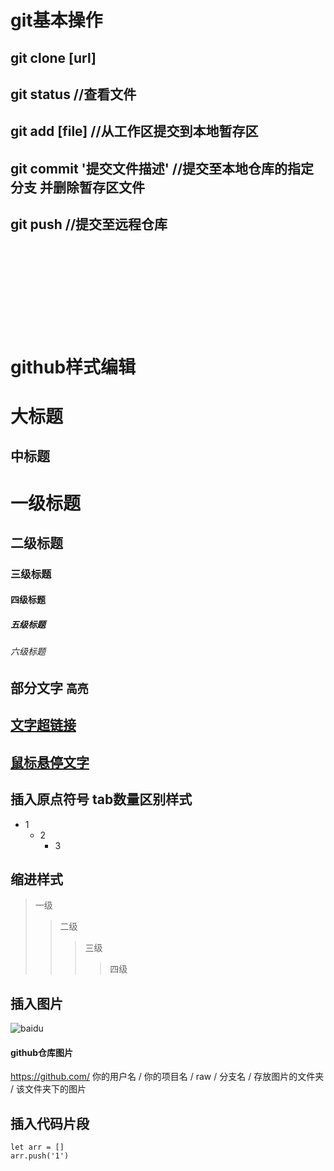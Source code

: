 git基本操作
===========================================
## git clone [url]

## git status                   //查看文件

## git add [file]               //从工作区提交到本地暂存区

## git commit '提交文件描述'    //提交至本地仓库的指定分支  并删除暂存区文件

## git push                     //提交至远程仓库


<br><br><br><br><br><br><br><br>

# github样式编辑  

大标题  
==========

中标题
----------

# 一级标题  
## 二级标题  
### 三级标题  
#### 四级标题  
##### 五级标题  
###### 六级标题

## 部分文字 `高亮 ` 

## [文字超链接]( www.baidu.com )

## [鼠标悬停文字]( www.baidu.com "xuantingwenzi")  

## 插入原点符号  tab数量区别样式
  * 1
    * 2
      * 3
## 缩进样式
> 一级
>> 二级
>>> 三级
>>>> 四级

## 插入图片 
![baidu](http://www.baidu.com/img/bdlogo.gif "百度logo")  

#### github仓库图片 
https://github.com/ 你的用户名 / 你的项目名 / raw / 分支名 / 存放图片的文件夹 / 该文件夹下的图片

## 插入代码片段
``````````Js
let arr = []
arr.push('1')
``````````
